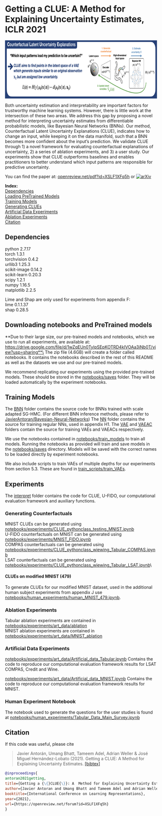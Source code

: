 # Getting a CLUE: A  Method for Explaining Uncertainty Estimates, ICLR 2021


<p align="center">
<img align="middle" src="images/method.png" width="827" height="192" alt="motivation image."/>
</p>

Both uncertainty estimation and interpretability are important factors for trustworthy machine learning systems. However, there is little work at the intersection of these two areas. We address this gap by proposing a novel method for interpreting uncertainty estimates from differentiable probabilistic models, like Bayesian Neural Networks (BNNs). Our method, Counterfactual Latent Uncertainty Explanations (CLUE), indicates how to change an input, while keeping it on the data manifold, such that a BNN becomes more confident about the input’s prediction. We validate CLUE through 1) a novel framework for evaluating counterfactual explanations of uncertainty, 2) a series of ablation experiments, and 3) a user study. Our experiments show that CLUE outperforms baselines and enables practitioners to better understand which input patterns are responsible for predictive uncertainty.

You can find the paper at: [openreview.net/pdf?id=XSLF1XFq5h](https://openreview.net/pdf?id=XSLF1XFq5h) or [![arXiv](https://img.shields.io/badge/stat.ML-arXiv%3A2006.06848-B31B1B.svg)](https://arxiv.org/abs/2006.06848)

**Index:**\
[Dependencies](#dependencies)\
[Loading PreTrained Models](#loading-pretrained-models)\
[Training Models](#training-models)\
[Generating CLUEs](#generating-clues)\
[Artificial Data Experiments](#artificial-data-experiments)\
[Ablation Experiments](#ablation-experiments)\
[Citation](#citation)


## Dependencies
python 2.7.17 \
torch 1.3.1 \
torchvision  0.4.2\
urllib3  1.25.3\
scikit-image 0.14.2\
scikit-learn 0.20.3\
scipy  1.2.1\
numpy  1.16.5 \
matplotlib  2.2.5

Lime and Shap are only used for experiments from appendix F:\
lime  0.1.1.37\
shap  0.28.5

## Downloading notebooks and PreTrained models

**Due to their large size, our pre-trained models and notebooks, which we use to run all experiments, are available at: https://drive.google.com/file/d/1wZqEUn0TylpSEpKOTRD4kIVOAa3iNb0T/view?usp=sharing**\
The zip file (4.6GB) will create a folder called notebooks. It contains the notebooks 
described in the rest of this README as well as the datasets we use and our pre-trained models.

We recommend replicating our experiments using the provided pre-trained 
models. These should be stored in the [notebooks/saves](notebooks/saves) folder.
They will be loaded automatically by the experiment notebooks. 



## Training Models

The [BNN](BNN) folder contains the source code for BNNs trained with scale adapted SG-HMC. (For different BNN inference methods, please refer to [JavierAntoran/Bayesian-Neural-Networks](https://github.com/JavierAntoran/Bayesian-Neural-Networks))
The [NN](NN) folder contains the source for training regular NNs, used in appendix H1.
The [VAE](VAE) and [VAEAC](VAEAC) folders contain the source for training VAEs and VAEACs respectively.

We use the notebooks contained in [notebooks/train_models](notebooks/train_models) to train all models.
Running the notebooks as provided will train and save models in the [notebooks/saves](notebooks/saves)
directory. Models will be saved with the correct names to be loaded directly
by experiment notebooks. 

We also include scripts to train VAEs of multiple depths for our experiments from section 5.3.
These are found in [train_scripts/train_VAEs](train_scripts/train_VAEs).

## Experiments

The [interpret](interpret) folder contains the code for CLUE, U-FIDO, our computational evaluation framework
and auxiliary functions.

### Generating Counterfactuals

MNIST CLUEs can be generated using [notebooks/experiments/CLUE_pythonclass_testing_MNIST.ipynb](notebooks/experiments/CLUE_pythonclass_testing_MNIST.ipynb)\
U-FIDO counterfactuals on MNIST can be generated using [notebooks/experiments/MNIST_FIDO.ipynb](notebooks/experiments/MNIST_FIDO.ipynb)\
COMPAS counterfactuals can be generated using [notebooks/experiments/CLUE_pythonclass_wiewing_Tabular_COMPAS.ipynb](notebooks/experiments/CLUE_pythonclass_wiewing_Tabular_COMPAS.ipynb)\
LSAT counterfactuals can be generated using [notebooks/experiments/CLUE_pythonclass_wiewing_Tabular_LSAT.ipynb](notebooks/experiments/CLUE_pythonclass_wiewing_Tabular_LSAT.ipynb)\

#### CLUEs on modified MNIST (479)

To generate CLUEs for our modified MNIST dataset, used in the additional
human subject experiments from appendix J use [notebooks/human_experiments/human_MNIST_479.ipynb](notebooks/human_experiments/human_MNIST_479.ipynb).


### Ablation Experiments

Tabular ablation experiments are contained in [notebooks/experiments/art_data/ablation](notebooks/experiments/ablation)\
MNIST ablation experiments are contained in [notebooks/experiments/art_data/MNIST_ablation](notebooks/experiments/MNIST_ablation)


### Artificial Data Experiments

[notebooks/experiments/art_data/Artificial_data_Tabular.ipynb](notebooks/experiments/art_data/Artificial_data_Tabular.ipynb)
Contains the code to reproduce our computational evaluation framework results for LSAT COMPAS, Credit and Wine.


[notebooks/experiments/art_data/Artificial_data_MNIST.ipynb](notebooks/experiments/art_data/Artificial_data_MNIST.ipynb)
Contains the code to reproduce our computational evaluation framework results for MNIST.

### Human Experiment Notebook

The notebook used to generate the questions for the user studies is found at [notebooks/human_experiments/Tabular_Data_Main_Survey.ipynb](notebooks/human_experiments/Tabular_Data_Main_Survey.ipynb)


## Citation

If this code was useful, please cite

> Javier Antorán, Umang Bhatt, Tameem Adel, Adrian Weller & José Miguel Hernández-Lobato (2021). Getting a CLUE: A  Method for Explaining Uncertainty Estimates. [[bibtex]](antoran2020getting.bib)

```bibtex
@inproceedings{
antoran2021getting,
title={Getting a {\{}CLUE{\}}: A  Method for Explaining Uncertainty Estimates},
author={Javier Antoran and Umang Bhatt and Tameem Adel and Adrian Weller and Jos{\'e} Miguel Hern{\'a}ndez-Lobato},
booktitle={International Conference on Learning Representations},
year={2021},
url={https://openreview.net/forum?id=XSLF1XFq5h}
}
``` 